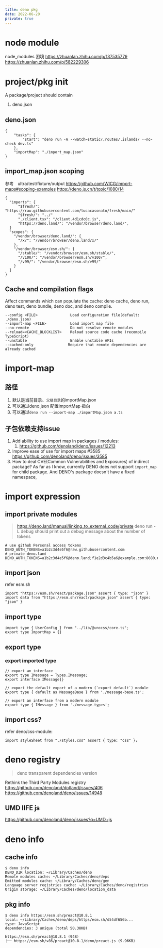 ```yaml
---
title: deno pkg
date: 2022-06-20
private: true
---
```


# node module
node_modules 困境 
https://zhuanlan.zhihu.com/p/137535779
https://zhuanlan.zhihu.com/p/582229306

# project/pkg init

A package/project should contain

1. deno.json

## deno.json

    {
        "tasks": {
            "start": "deno run -A --watch=static/,routes/,islands/ --no-check dev.ts"
        },
        "importMap": "./import_map.json"
    }

## import_map.json scoping
参考　ultra/test/fixture/output
https://github.com/WICG/import-maps#scoping-examples
https://deno.js.cn/t/topic/1080/14

    {
      "imports": {
          "$fresh/": "https://raw.githubusercontent.com/lucacasonato/fresh/main/"
          "$fresh/": "../"
          "./client.tsx": "/client.4d1cdc0c.js",
          "https://deno.land/": "/vendor/browser/deno.land/",
      }
      "scopes": {
        "/vendor/browser/deno.land/": {
          "/x/": "/vendor/browser/deno.land/x/"
        },
        "/vendor/browser/esm.sh/": {
          "/stable/": "/vendor/browser/esm.sh/stable/",
          "/v100/": "/vendor/browser/esm.sh/v100/",
          "/v99/": "/vendor/browser/esm.sh/v99/"
        }
      }
    }


## Cache and compilation flags
Affect commands which can populate the cache: deno cache, deno run, deno test, deno bundle, deno doc, and deno compile.

    --config <FILE>               Load configuration file(default: ./deno.json)
    --import-map <FILE>           Load import map file
    --no-remote                   Do not resolve remote modules
    --reload=<CACHE_BLOCKLIST>    Reload source code cache (recompile TypeScript)
    --unstable                    Enable unstable APIs
    --cached-only                Require that remote dependencies are already cached

# import-map
## 路径
1. 默认是当前目录、`父级目录`的importMap.json
2. 可以通过deno.json 配置importMap 指向
3. 可以通过`deno run --import-map ./importMap.json a.ts`

## 子包依赖支持issue
1. Add ability to use import map in packages / modules: 
    1. https://github.com/denoland/deno/issues/12213
2. Improve ease of use for import maps #3585
https://github.com/denoland/deno/issues/3585
3. How to deal CVE(Common Vulnerabilities and Exposures) of indirect package?
As far as I know, currently DENO does not support `import_map`  for child package. 
And DENO's package doesn't  have a fixed namespace, 

# import expression
## import private modules
> https://deno.land/manual/linking_to_external_code/private
deno run -L debug should print out a debug message about the number of tokens

    # use github Personal access tokens
    DENO_AUTH_TOKENS=a1b2c3d4e5f6@raw.githubusercontent.com
    # private deno.land
    DENO_AUTH_TOKENS=a1b2c3d4e5f6@deno.land;f1e2d3c4b5a6@example.com:8080,username:password@deno.land

## import json
refer esm.sh

    import "https://esm.sh/react/package.json" assert { type: "json" }
    import data from "https://esm.sh/react/package.json" assert { type: "json" }

## import type
    import type { UserConfig } from "../lib/@unocss/core.ts";
    export type ImportMap = {}

## export type
### export imported  type
    // export an interface 
    export type IMessage = Types.IMessage;
    export interface IMessage{}

    // export the default export of a modern (`export default`) module
    export type { default as MessageBase } from './message-base.ts';

    // export an interface from a modern module
    export type { IMessage } from './message-types';

## import css?
refer deno/css-module:

    import styleSheet from "./styles.css" assert { type: "css" };

# deno registry
> deno transparent dependencies version

Rethink the Third Party Modules registry
https://github.com/denoland/dotland/issues/406
https://github.com/denoland/deno/issues/14948

## UMD IIFE js
https://github.com/denoland/deno/issues?q=UMD+js

# deno info
## cache info
    $ deno info
    DENO_DIR location: ~/Library/Caches/deno
    Remote modules cache: ~/Library/Caches/deno/deps
    Emitted modules cache: ~/Library/Caches/deno/gen
    Language server registries cache: ~/Library/Caches/deno/registries
    Origin storage: ~/Library/Caches/deno/location_data

## pkg info

    $ deno info https://esm.sh/preact@10.8.1
    local: ~/Library/Caches/deno/deps/https/esm.sh/d54df656b...
    type: JavaScript
    dependencies: 3 unique (total 50.38KB)

    https://esm.sh/preact@10.8.1 (94B)
    ├── https://esm.sh/v86/preact@10.8.1/deno/preact.js (9.96KB)
